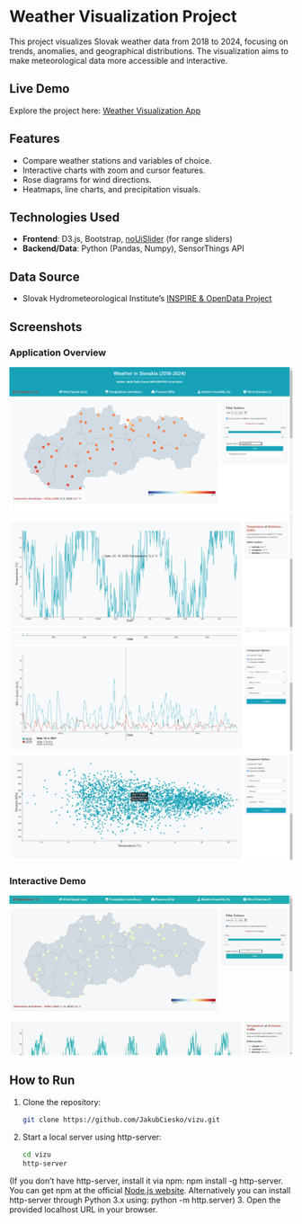 # Weather Visualization Project

This project visualizes Slovak weather data from 2018 to 2024, focusing on trends, anomalies, and geographical distributions. The visualization aims to make meteorological data more accessible and interactive.

## Live Demo
Explore the project here: [Weather Visualization App](https://jakubciesko.github.io/vizu/)

## Features
- Compare weather stations and variables of choice.
- Interactive charts with zoom and cursor features.
- Rose diagrams for wind directions.
- Heatmaps, line charts, and precipitation visuals.

## Technologies Used
- **Frontend**: D3.js, Bootstrap, [noUiSlider](https://refreshless.com/nouislider/) (for range sliders)
- **Backend/Data**: Python (Pandas, Numpy), SensorThings API

## Data Source
- Slovak Hydrometeorological Institute’s [INSPIRE & OpenData Project](https://github.com/danubehack/2017_01_SHMU-INSPIRE-OpenData/wiki)

## Screenshots
### Application Overview
![App Screenshot 1](screenshots/scr_sh_1.png)
![App Screenshot 2](screenshots/scr_sh_2.png)
![App Screenshot 3](screenshots/scr_sh_3.png)
![App Screenshot 4](screenshots/scr_sh_4.png)

### Interactive Demo
![Interactive App GIF](screenshots/vizu_app_gif.gif)

## How to Run
1. Clone the repository:
   ```bash
   git clone https://github.com/JakubCiesko/vizu.git
2. Start a local server using http-server:
    ```bash
    cd vizu
   http-server

(If you don’t have http-server, install it via npm: npm install -g http-server. You can get npm at the official [Node.js website](https://nodejs.org/). Alternatively you can install http-server through Python 3.x using: python -m http.server)
3. Open the provided localhost URL in your browser.

